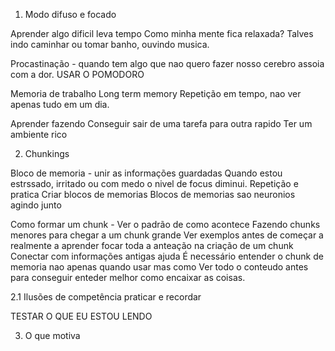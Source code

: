 1. Modo difuso e focado

Aprender algo dificil leva tempo
Como minha mente fica relaxada? Talves indo caminhar ou tomar banho, ouvindo musica.

Procastinação - 
quando tem algo que nao quero fazer nosso cerebro assoia com a dor.
USAR O POMODORO

Memoria de trabalho
Long term memory
Repetição em tempo, nao ver apenas tudo em um dia.

Aprender fazendo
Conseguir sair de uma tarefa para outra rapido
Ter um ambiente rico


2. Chunkings

Bloco de memoria - unir as informações guardadas
Quando estou estrssado, irritado ou com medo o nivel de focus diminui.
Repetição e pratica
Criar blocos de memorias
Blocos de memorias sao neuronios agindo junto

Como formar um chunk - 
Ver o padrão de como acontece
Fazendo chunks menores para chegar a um chunk grande
Ver exemplos antes de começar a realmente a aprender
focar toda a anteação na criação de um chunk
Conectar com informações antigas ajuda
É necessário entender o chunk de memoria
nao apenas quando usar mas como
Ver todo o conteudo antes para conseguir enteder melhor como encaixar as coisas.

2.1 Ilusões de competência
praticar e recordar

TESTAR O QUE EU ESTOU LENDO

3. O que motiva

